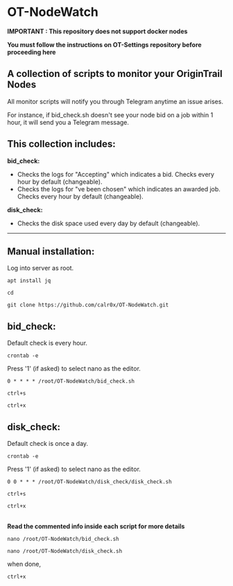 # OT-NodeWatch 
__IMPORTANT : This repository does not support docker nodes__

__You must follow the instructions on OT-Settings repository before proceeding here__

## A collection of scripts to monitor your OriginTrail Nodes

All monitor scripts will notify you through Telegram anytime an issue arises. 

For instance, if bid_check.sh doesn't see your node bid on a job within 1 hour, it will send you a Telegram message.

## This collection includes:

__bid_check:__
- Checks the logs for "Accepting" which indicates a bid. Checks every hour by default (changeable).  
- Checks the logs for "ve been chosen" which indicates an awarded job. Checks every hour by default (changeable).  

__disk_check:__
- Checks the disk space used every day by default (changeable).  

---

## __Manual installation:__

Log into server as root.
```
apt install jq
```
```
cd
```
```
git clone https://github.com/calr0x/OT-NodeWatch.git
```

## __bid_check:__
Default check is every hour.
```
crontab -e
```
Press '1' (if asked) to select nano as the editor.
```
0 * * * * /root/OT-NodeWatch/bid_check.sh
```
```
ctrl+s 
```
```
ctrl+x
```

## __disk_check:__ 
Default check is once a day.
```
crontab -e
```
Press '1' (if asked) to select nano as the editor.
```
0 0 * * * /root/OT-NodeWatch/disk_check/disk_check.sh
```
```
ctrl+s
```
```
ctrl+x
```
\
__Read the commented info inside each script for more details__
```
nano /root/OT-NodeWatch/bid_check.sh
```
```
nano /root/OT-NodeWatch/disk_check.sh
```
when done,
```
ctrl+x
```